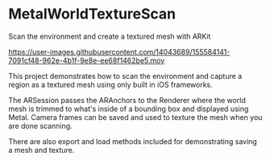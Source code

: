 # MetalWorldTextureScan
Scan the environment and create a textured mesh with ARKit


https://user-images.githubusercontent.com/14043689/155584141-7091cf48-962e-4b1f-9e8e-ee68f1462be5.mov

This project demonstrates how to scan the environment and capture a region as a textured mesh using only built in iOS frameworks.

The ARSession passes the ARAnchors to the Renderer where the world mesh is trimmed to what's inside of a bounding box and displayed using Metal. Camera frames can be saved and used to texture the mesh when you are done scanning.

There are also export and load methods included for demonstrating saving a mesh and texture.
